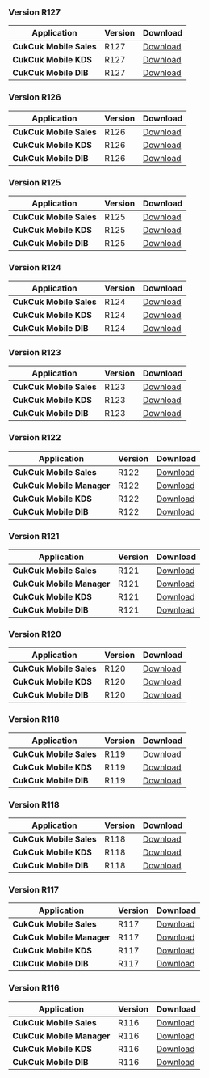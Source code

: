 ### Version R127

| Application | Version | Download |
|---|---|---|
| **CukCuk Mobile Sales** | R127 | [Download](https://github.com/CukCuk-US/CUKCUK-DE/releases/download/R127/Sales_R127_0_0_0.apk) |
| **CukCuk Mobile KDS** | R127 | [Download](https://github.com/CukCuk-US/CUKCUK-DE/releases/download/R127/KDS_R127_0_0_0.apk) |
| **CukCuk Mobile DIB** | R127 | [Download](https://github.com/CukCuk-US/CUKCUK-DE/releases/download/R127/DIB_R127_0_0_0.apk) |

### Version R126

| Application | Version | Download |
|---|---|---|
| **CukCuk Mobile Sales** | R126 | [Download](https://github.com/CukCuk-US/CUKCUK-DE/releases/download/R126/Sale_R126_0_0_0.apk) |
| **CukCuk Mobile KDS** | R126 | [Download](https://github.com/CukCuk-US/CUKCUK-DE/releases/download/R126/KDS_R126_0_0_0.apk) |
| **CukCuk Mobile DIB** | R126 | [Download](https://github.com/CukCuk-US/CUKCUK-DE/releases/download/R126/DIB_R126_0_0_0.apk) |

### Version R125

| Application | Version | Download |
|---|---|---|
| **CukCuk Mobile Sales** | R125 | [Download](https://github.com/CukCuk-US/CUKCUK-DE/releases/download/R125/Sale_R125_0_0_0.apk) |
| **CukCuk Mobile KDS** | R125 | [Download](https://github.com/CukCuk-US/CUKCUK-DE/releases/download/R125/KDS_R125_0_0_0.apk) |
| **CukCuk Mobile DIB** | R125 | [Download](https://github.com/CukCuk-US/CUKCUK-DE/releases/download/R125/DIB_R125_0_0_0.apk) |
  
### Version R124

| Application | Version | Download |
|---|---|---|
| **CukCuk Mobile Sales** | R124 | [Download](https://github.com/CukCuk-US/CUKCUK-DE/releases/download/R124/Sale_R124_0_0_1.apk) |
| **CukCuk Mobile KDS** | R124 | [Download](https://github.com/CukCuk-US/CUKCUK-DE/releases/download/R124/KDS_R124_0_0_0.apk) |
| **CukCuk Mobile DIB** | R124 | [Download](https://github.com/CukCuk-US/CUKCUK-DE/releases/download/R124/DIB_R124_0_0_0.apk) |

### Version R123

| Application | Version | Download |
|---|---|---|
| **CukCuk Mobile Sales** | R123 | [Download](https://github.com/CukCuk-US/CUKCUK-DE/releases/download/R123/Sale_R123_0_0_0.apk) |
| **CukCuk Mobile KDS** | R123 | [Download](https://github.com/CukCuk-US/CUKCUK-DE/releases/download/R123/KDS_R123_0_0_0.apk) |
| **CukCuk Mobile DIB** | R123 | [Download](https://github.com/CukCuk-US/CUKCUK-DE/releases/download/R123/DIB_R123_0_0_0.apk) |

### Version R122

| Application | Version | Download |
|---|---|---|
| **CukCuk Mobile Sales** | R122 | [Download](https://github.com/CukCuk-US/CUKCUK-DE/releases/download/R122/Sale_R122_0_0_100.apk) |
| **CukCuk Mobile Manager** | R122 | [Download](https://github.com/CukCuk-US/CUKCUK-DE/releases/download/R122/Manager_R122_0_0_0.apk) |
| **CukCuk Mobile KDS** | R122 | [Download](https://github.com/CukCuk-US/CUKCUK-DE/releases/download/R122/KDS_R122_0_0_100.apk) |
| **CukCuk Mobile DIB** | R122 | [Download](https://github.com/CukCuk-US/CUKCUK-DE/releases/download/R122/DIB_R122_0_0_100.apk) |

### Version R121

| Application | Version | Download |
|---|---|---|
| **CukCuk Mobile Sales** | R121 | [Download](https://github.com/CukCuk-US/CUKCUK-DE/releases/download/R121/Sale_R121_0_0_106.apk) |
| **CukCuk Mobile Manager** | R121 | [Download](https://github.com/CukCuk-US/CUKCUK-DE/releases/download/R121/Manager_R121_0_0_0.apk) |
| **CukCuk Mobile KDS** | R121 | [Download](https://github.com/CukCuk-US/CUKCUK-DE/releases/download/R121/KDS_R121_0_0_106.apk) |
| **CukCuk Mobile DIB** | R121 | [Download](https://github.com/CukCuk-US/CUKCUK-DE/releases/download/R121/DIB_R121_0_0_106.apk) |

### Version R120

| Application | Version | Download |
|---|---|---|
| **CukCuk Mobile Sales** | R120 | [Download](https://github.com/CukCuk-US/CUKCUK-DE/releases/download/R120/Sale_R120_0_0_105.apk) |
| **CukCuk Mobile KDS** | R120 | [Download](https://github.com/CukCuk-US/CUKCUK-DE/releases/download/R120/KDS_R120_0_0_105.apk) |
| **CukCuk Mobile DIB** | R120 | [Download](https://github.com/CukCuk-US/CUKCUK-DE/releases/download/R120/DIB_R120_0_0_105.apk) |

### Version R118

| Application | Version | Download |
|---|---|---|
| **CukCuk Mobile Sales** | R119 | [Download](https://github.com/CukCuk-US/CUKCUK-DE/releases/download/R119/Sale_R119_0_0_100.apk) |
| **CukCuk Mobile KDS** | R119 | [Download](https://github.com/CukCuk-US/CUKCUK-DE/releases/download/R119/KDS_R119_0_0_100.apk) |
| **CukCuk Mobile DIB** | R119 | [Download](https://github.com/CukCuk-US/CUKCUK-DE/releases/download/R119/DIB_R119_0_0_100.apk) |

### Version R118

| Application | Version | Download |
|---|---|---|
| **CukCuk Mobile Sales** | R118 | [Download](https://github.com/CukCuk-US/CUKCUK-DE/releases/download/R118/Sale_R118_0_0_111.apk) |
| **CukCuk Mobile KDS** | R118 | [Download](https://github.com/CukCuk-US/CUKCUK-DE/releases/download/R118/KDS_R118_0_0_111.apk) |
| **CukCuk Mobile DIB** | R118 | [Download](https://github.com/CukCuk-US/CUKCUK-DE/releases/download/R118/DIB_R118_0_0_111.apk) |

### Version R117

| Application | Version | Download |
|---|---|---|
| **CukCuk Mobile Sales** | R117 | [Download](https://github.com/CukCuk-US/CUKCUK-DE/releases/download/R117/Sale_R117_0_0_138.apk) |
| **CukCuk Mobile Manager** | R117 | [Download](https://github.com/CukCuk-US/CUKCUK-DE/releases/download/R117/Manager_R117_0_0_0.apk) |
| **CukCuk Mobile KDS** | R117 | [Download](https://github.com/CukCuk-US/CUKCUK-DE/releases/download/R117/KDS_R117_0_0_138.apk) |
| **CukCuk Mobile DIB** | R117 | [Download](https://github.com/CukCuk-US/CUKCUK-DE/releases/download/R117/DIB_R117_0_0_138.apk) |

### Version R116

| Application | Version | Download |
|---|---|---|
| **CukCuk Mobile Sales** | R116 | [Download](https://github.com/CukCuk-US/CUKCUK-DE/releases/download/R116/Sale_R116_0_0_112.apk) |
| **CukCuk Mobile Manager** | R116 | [Download](https://github.com/CukCuk-US/CUKCUK-DE/releases/download/R116/Manager_R116_0_0_0.apk) |
| **CukCuk Mobile KDS** | R116 | [Download](https://github.com/CukCuk-US/CUKCUK-DE/releases/download/R116/KDS_R116_0_0_0.apk) |
| **CukCuk Mobile DIB** | R116 | [Download](https://github.com/CukCuk-US/CUKCUK-DE/releases/download/R116/DIB_R116_0_0_0.apk) |
